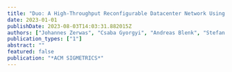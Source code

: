 ```yaml
---
title: "Duo: A High-Throughput Reconfigurable Datacenter Network Using Local Routing and Control"
date: 2023-01-01
publishDate: 2023-08-03T14:03:31.882015Z
authors: ["Johannes Zerwas", "Csaba Gyorgyi", "Andreas Blenk", "Stefan Schmid", "Chen Avin"]
publication_types: ["1"]
abstract: ""
featured: false
publication: "*ACM SIGMETRICS*"
---
```


